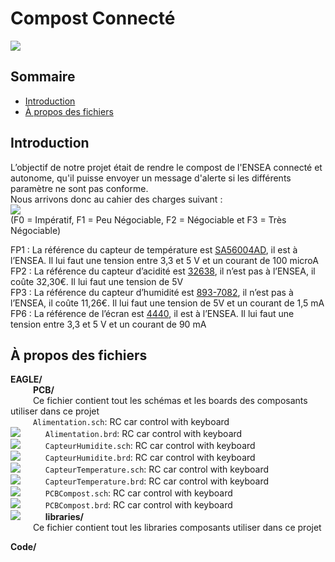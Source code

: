 # Compost Connecté

![](Image/header.jpg)

## Sommaire
- [Introduction](#introduction)
- [À propos des fichiers](#à-propos-des-fichiers) 


## Introduction

L’objectif de notre projet était de rendre le compost de l'ENSEA connecté et autonome, qu'il puisse envoyer un message d'alerte si les différents paramètre ne sont pas conforme.   
Nous arrivons donc au cahier des charges suivant :    
![](Image/CahierDesCharges.png)   
(F0 = Impératif, F1 = Peu Négociable, F2 = Négociable et F3 = Très Négociable)    

FP1 : La référence du capteur de température est [SA56004AD](https://www.nxp.com/part/SA56004AD#/), il est à l’ENSEA. Il lui faut une tension entre 3,3 et 5 V et un courant de 100 microA    
FP2 : La référence du capteur d’acidité est [32638](https://www.gotronic.fr/art-sonde-ph-interface-sen0161-21552.htm), il n’est pas à l’ENSEA, il coûte 32,30€. Il lui faut une tension de 5V   
FP3 : La référence du capteur d’humidité est [893-7082](https://fr.rs-online.com/web/p/capteurs-de-temperature-et-d-humidite/8937082), il n’est pas à l’ENSEA, il coûte 11,26€. Il lui faut une tension de 5V et un courant de 1,5 mA   
FP6 : La référence de l’écran est [4440](https://www.adafruit.com/product/4440), il est à l’ENSEA. Il lui faut une tension entre 3,3 et 5 V et un courant de 90 mA    




## À propos des fichiers
**EAGLE/**    
  &emsp; &emsp;  **PCB/**   
  &emsp; &emsp;  Ce fichier contient tout les schémas et les boards des composants utiliser dans ce projet   
  &emsp; &emsp; `Alimentation.sch`: RC car control with keyboard  
  ![](Image/Alimentationsch.png)
  &emsp; &emsp; `Alimentation.brd`: RC car control with keyboard    
  ![](Image/Alimentationbrd.png)
  &emsp; &emsp; `CapteurHumidite.sch`: RC car control with keyboard   
  ![](Image/CapteurHumiditesch.png)
  &emsp; &emsp; `CapteurHumidite.brd`: RC car control with keyboard  
  ![](Image/CapteurHumiditebrd.png)
  &emsp; &emsp; `CapteurTemperature.sch`: RC car control with keyboard   
  ![](Image/CapteurTemperaturesch.png)
  &emsp; &emsp; `CapteurTemperature.brd`: RC car control with keyboard    
  ![](Image/CapteurTemperaturebrd.png)
  &emsp; &emsp; `PCBCompost.sch`: RC car control with keyboard     
  ![](Image/PCBCompostsch.png)
  &emsp; &emsp; `PCBCompost.brd`: RC car control with keyboard    
  ![](Image/PCBCompostbrd.png)
  &emsp; &emsp;  **libraries/**    
  &emsp; &emsp;  Ce fichier contient tout les libraries composants utiliser dans ce projet
  
**Code/**
